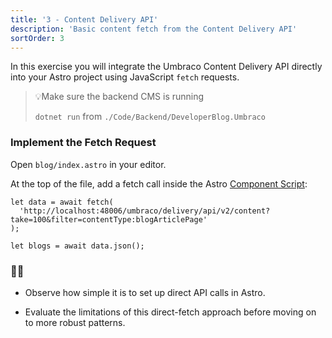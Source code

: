 ```yaml
---
title: '3 - Content Delivery API'
description: 'Basic content fetch from the Content Delivery API'
sortOrder: 3
---
```


In this exercise you will integrate the Umbraco Content Delivery API directly into your Astro project using JavaScript `fetch` requests.

> 💡Make sure the backend CMS is running
>
> `dotnet run` from `./Code/Backend/DeveloperBlog.Umbraco`

### Implement the Fetch Request

Open `blog/index.astro` in your editor.

At the top of the file, add a fetch call inside the Astro [Component Script](https://docs.astro.build/en/basics/astro-components/#the-component-script):

```
let data = await fetch(
  'http://localhost:48006/umbraco/delivery/api/v2/content?take=100&filter=contentType:blogArticlePage'
);

let blogs = await data.json();
```

### 🤔💭

- Observe how simple it is to set up direct API calls in Astro.

- Evaluate the limitations of this direct-fetch approach before moving on to more robust patterns.
